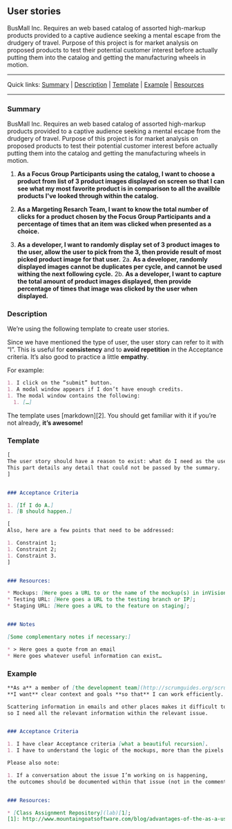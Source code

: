 ## User stories

BusMall Inc. Requires an web based catalog of assorted high-markup products provided to a captive audience seeking a mental escape from the drudgery of travel.  Purpose of this project is for market analysis on proposed products to test their potential customer interest before actually putting them into the catalog and getting the manufacturing wheels in motion.

---

Quick links: [Summary](#summary) | [Description](#description) | [Template](#template) | [Example](#example) | [Resources](#resources)

---

### Summary

BusMall Inc. Requires an web based catalog of assorted high-markup products provided to a captive audience seeking a mental escape from the drudgery of travel.  Purpose of this project is for market analysis on proposed products to test their potential customer interest before actually putting them into the catalog and getting the manufacturing wheels in motion.

1. **As a Focus Group Participants using the catalog, I want to choose a product from list of 3 product images displayed on screen so that I can see what my most favorite product is in comparison to all the availble products I've looked through within the catalog.**

2. **As a Margeting Resarch Team, I want to know the total number of clicks for a product chosen by the Focus Group Participants and a percentage of times that an item was clicked when presented as a choice.**

2. **As a developer, I want to randomly display set of 3 product images to the user, allow the user to pick from the 3, then provide result of most picked product image for that user.**
2a. **As a developer, randomly displayed images cannot be duplicates per cycle, and cannot be used withing the next following cycle.**
2b. **As a developer, I want to capture the total amount of product images displayed, then provide percentage of times that image was clicked by the user when displayed.**

### Description

We’re using the following template to create user stories. 

Since we have mentioned the type of user, the user story can refer to it with “I”.
This is useful for **consistency** and to **avoid repetition** in the Acceptance criteria.
It’s also good to practice a little **empathy**.

For example:

```markdown
1. I click on the “submit” button.
1. A modal window appears if I don’t have enough credits.
1. The modal window contains the following:
  1. […]
```

The template uses [markdown][2].
You should get familiar with it if you’re not already, **it’s awesome!**

### Template

```markdown
[
The user story should have a reason to exist: what do I need as the user described in the summary?
This part details any detail that could not be passed by the summary.
]


### Acceptance Criteria

1. [If I do A.]
1. [B should happen.]

[
Also, here are a few points that need to be addressed:

1. Constraint 1;
1. Constraint 2;
1. Constraint 3.
]


### Resources:

* Mockups: [Here goes a URL to or the name of the mockup(s) in inVision];
* Testing URL: [Here goes a URL to the testing branch or IP];
* Staging URL: [Here goes a URL to the feature on staging];


### Notes

[Some complementary notes if necessary:]

* > Here goes a quote from an email
* Here goes whatever useful information can exist…
```

### Example

```markdown
**As a** a member of [the development team](http://scrumguides.org/scrum-guide.html#team-dev),
**I want** clear context and goals **so that** I can work efficiently.

Scattering information in emails and other places makes it difficult to work collaboratively,
so I need all the relevant information within the relevant issue.


### Acceptance Criteria

1. I have clear Acceptance criteria [what a beautiful recursion].
1. I have to understand the logic of the mockups, more than the pixels used, so that we can optimize the code.

Please also note:

1. If a conversation about the issue I’m working on is happening,
the outcomes should be documented within that issue (not in the comments).


### Resources:

* [Class Assignment Repository](lab)[1];
[1]: http://www.mountaingoatsoftware.com/blog/advantages-of-the-as-a-user-i-want-user-story-template

```

